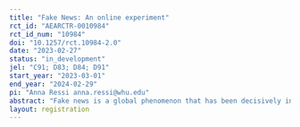 ```yaml
---
title: "Fake News: An online experiment"
rct_id: "AEARCTR-0010984"
rct_id_num: "10984"
doi: "10.1257/rct.10984-2.0"
date: "2023-02-27"
status: "in_development"
jel: "C91; D83; D84; D91"
start_year: "2023-03-01"
end_year: "2024-02-29"
pi: "Anna Ressi anna.ressi@whu.edu"
abstract: "Fake news is a global phenomenon that has been decisively influencing our political reality to date. Important features of fake news are that (i) the person who acts as the sender of messages has superior knowledge compared to receivers, and that (ii) the sender has incentives to push the receivers’ beliefs in specific directions. Also, the success of fake news is likely to depend on (i) the receivers’ confidence in their initial beliefs, and on (ii) whether the fake news is in line with the receiver’s (ideological) worldview (partisan behavior). We develop an experiment that accounts for these features of fake news. Subjects in their role of receivers are initially asked whether they believe that the unemployment and crime rates in a US state were higher under the Trump (T) or Obama (O) administration. They can then revise their beliefs based on a message from a sender, suggesting the correct answer. Receivers are informed that senders know the correct answer, are still allowed to send either T or O, and will get a bonus if the receiver’s final answer is T (O). Receivers will get a bonus if their answer is correct. This allows us to analyze how receivers respond to the senders’ messages depending on the senders’ incentives, the receivers’ initial beliefs, and the receivers’ political attitudes.  "
layout: registration
---
```


